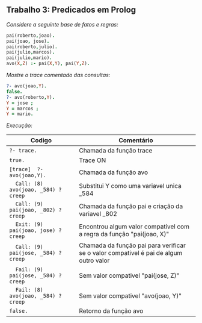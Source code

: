 ## Trabalho 3: Predicados em Prolog

*Considere a seguinte base de fatos e regras:*

```prolog
pai(roberto,joao).
pai(joao, jose).
pai(roberto,julio).
pai(julio,marcos).
pai(julio,mario).
avo(X,Z) :- pai(X,Y), pai(Y,Z).
```
*Mostre o trace comentado das consultas:*
```prolog
?- avo(joao,Y).
false.
?- avo(roberto,Y).
Y = jose ;
Y = marcos ;
Y = mario.
```
*Execução:*

Codigo | Comentário
---------- | ----------
```?- trace. ```| Chamada da função trace
```true.```| Trace ON
```[trace]  ?- avo(joao,Y). ```| Chamada da função avo
```   Call: (8) avo(joao, _584) ? creep ```| Substitui Y como uma variavel unica _584
```   Call: (9) pai(joao, _802) ? creep ```| Chamada da função pai e criação da variavel _802
```   Exit: (9) pai(joao, jose) ? creep ```| Encontrou algum valor compativel com a regra da função "pai(joao, X)"
```   Call: (9) pai(jose, _584) ? creep ```| Chamada da função pai para verificar se o valor compativel é pai de algum outro valor
```   Fail: (9) pai(jose, _584) ? creep ```| Sem valor compativel "pai(jose, Z)"
```   Fail: (8) avo(joao, _584) ? creep ```| Sem valor compativel "avo(joao, Y)"
``` false. ``` | Retorno da função avo
